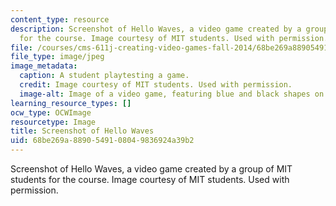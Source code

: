 ```yaml
---
content_type: resource
description: Screenshot of Hello Waves, a video game created by a group of MIT students
  for the course. Image courtesy of MIT students. Used with permission.
file: /courses/cms-611j-creating-video-games-fall-2014/68be269a8890549108049836924a39b2_cms-611jf14.jpg
file_type: image/jpeg
image_metadata:
  caption: A student playtesting a game.
  credit: Image courtesy of MIT students. Used with permission.
  image-alt: Image of a video game, featuring blue and black shapes on a green background.
learning_resource_types: []
ocw_type: OCWImage
resourcetype: Image
title: Screenshot of Hello Waves
uid: 68be269a-8890-5491-0804-9836924a39b2
---
```

Screenshot of Hello Waves, a video game created by a group of MIT students for the course. Image courtesy of MIT students. Used with permission.